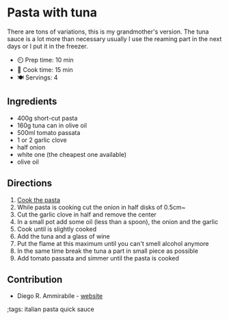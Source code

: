 # Pasta with tuna

There are tons of variations, this is my grandmother's version. The tuna sauce is a lot more than necessary usually I use the reaming part in the next days or I put it in the freezer.

- ⏲️ Prep time: 10 min
- 🍳 Cook time: 15 min
- 🍽️ Servings: 4

## Ingredients

- 400g short-cut pasta
- 160g tuna can in olive oil
- 500ml tomato passata
- 1 or 2 garlic clove
- half onion
- white one (the cheapest one available)
- olive oil

## Directions

1. [Cook the pasta](https://based.cooking/pasta.html)
2. While pasta is cooking cut the onion in half disks of 0.5cm~ 
3. Cut the garlic clove in half and remove the center
4. In a small pot add some oil (less than a spoon), the onion and the garlic
5. Cook until is slightly cooked
6. Add the tuna and a glass of wine
7. Put the flame at this maximum until you can't smell alcohol anymore
8. In the same time break the tuna a part in small piece as possible
9. Add tomato passata and simmer until the pasta is cooked

## Contribution

-  Diego R. Ammirabile - [website](piskefeedda.cf)

;tags: italian pasta quick sauce

